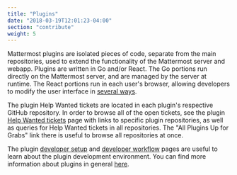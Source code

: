 ```yaml
---
title: "Plugins"
date: "2018-03-19T12:01:23-04:00"
section: "contribute"
weight: 5
---
```


Mattermost plugins are isolated pieces of code, separate from the main repositories, used to extend the functionality of the Mattermost server and webapp. Plugins are written in Go and/or React. The Go portions run directly on the Mattermost server, and are managed by the server at runtime. The React portions run in each user's browser, allowing developers to modify the user interface in [several ways](https://developers.mattermost.com/extend/plugins/webapp/best-practices).

The plugin Help Wanted tickets are located in each plugin's respective GitHub repository. In order to browse all of the open tickets, see the plugin [Help Wanted tickets](https://mattermost.com/pl/help-wanted-plugins) page with links to specific plugin repositories, as well as queries for Help Wanted tickets in all repositories. The "All Plugins Up for Grabs" link there is useful to browse all repositories at once.

The plugin [developer setup](/extend/plugins/developer-setup) and [developer workflow](/extend/plugins/developer-workflow) pages are useful to learn about the plugin development environment. You can find more information about plugins in general [here](/extend/plugins).
